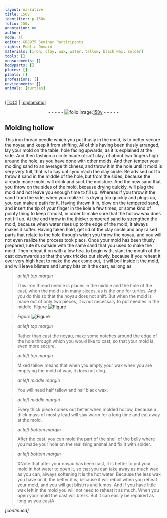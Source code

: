 ```yaml
---
layout: narrative
title: 150v
identifier: p-150v
folio: 150v
annotation: no
author:
mode: tl
editor: GR8975 Seminar Participants
rights: Public Domain
materials: [iron, clay, wax, water, tallow, black wax, solder]
tools: []
measurements: []
bodyparts: []
places: []
plants: []
professions: []
environments: []
animals: [turtles]
---
```


 <p><a href="{{ site.baseurl }}/translation/">[TOC]</a> | <a href="{{ site.baseurl }}/texts/p-150v_tc/" target="_blank">[diplomatic]</a></p><div class="folio" align="center">- - - - - <a href="http://gallica.bnf.fr/ark:/12148/btv1b10500001g/f306.image" target="_blank"><img src="https://cu-mkp.github.io/2017-workshop-edition/assets/photo-icon.png" alt="folio image: " style="display:inline-block; margin-bottom:-3px;"/>150v</a> - - - - - </div>  
  

## Molding hollow

 
This <span class="m">iron</span> thread needle which you put thusly in the mold, is to better secure the noyau and keep it from shifting. All of this having been thusly arranged, lay your mold on the table, hole facing upwards, as it is explained at the side. And then fashion a circle made of soft <span class="m">clay</span>, of about two fingers high around the hole, as you have done with other molds. And then temper your molding sand to an average thickness, and throw it in the hole until it <span class="sup">mold</span> is very very full, that is to say until you reach the <span class="m">clay</span> circle. Be advised not to throw it <span class="sup">sand</span> in the middle of the hole, but from the sides, because the already made mold, will drink and suck the moisture. And the new sand that you throw on the sides of the mold, because drying quickly, will plug the mold and not <span class="sup">leave you enough time</span> to fill up. Whereas if you throw it <span class="sup">the sand</span> from the side, when you realize <span class="sup">it is drying too quickly</span> and plugs up, you can make a path for it. Having thrown it in, blow on the tempered sand, and insert the tip of your finger in the hole a few times, or some kind of pointy thing to keep it moist, in order to make sure that the hollow <span class="m">wax</span> does not fill up. At the end throw in the thicker tempered sand to strengthen the mold, because when <span class="m">water</span> rises up to the edge of the mold, it always makes it softer. Having taken hold, get rid of the <span class="m">clay</span> circle and any raised parts that relate to the hole through which you threw the noyau, and you will not even realize the process took place. Once your mold has been thusly prepared, lute its outside with the same sand that you used to make the mold. Then reheat it on with a low heat to begin with, slant the mouth of the cast downwards so that the <span class="m">wax</span> trickles out slowly, because if you reheat it over very high heat to make the <span class="m">wax</span> come out, it will boil inside it <span class="sup">the mold</span>, and will leave blisters and lumpy bits on it <span class="sup">the cast</span>, as long as
 
> *at left top margin*
> 
> 
>   This <span class="m">iron</span> thread needle is placed in the middle and the hole of the cast, when the mold is in many pieces, as is the one for <span class="al">turtles</span>. And you do this so that the noyau does not shift. But when the mold is made out of only two pieces, it is not necessary to put needles in the middle. 
> *Figure*
> <a href="https://drive.google.com/open?id=0B9-oNrvWdlO5eVVJSjUwSFhpUzg" target="_blank"><img src="https://cu-mkp.github.io/GR8975-edition/assets/photo-icon.png" alt="Figure" style="display:inline-block; margin-bottom:-3px;"/></a>
 
> *Figure*
> <a href="https://drive.google.com/open?id=0B9-oNrvWdlO5SUk5cUNtNnpqbXc" target="_blank"><img src="https://cu-mkp.github.io/GR8975-edition/assets/photo-icon.png" alt="Figure" style="display:inline-block; margin-bottom:-3px;"/></a>
 
 
> *at left top margin*
> 
> 
> Rather than cast the noyau, make some notches around the edge of the hole through which you would like to cast, so that your mold is even more secure.
 
> *at left top margin*
> 
> 
> Mixed <span class="m">tallow</span> means that when you empty your <span class="m">wax</span> when you are emptying the mold of <span class="m">wax</span>, it does not clog.
 
> *at left middle margin*
> 
> 
> You will need half <span class="m">tallow</span> and half <span class="m">black wax</span>.
 
> *at left middle margin*
> 
> 
> Every thick piece comes out better when molded hollow, because a thick mass of mostly lead will stay warm for a long time and eat away at the mold.
 
> *at left bottom margin*
> 
> 
> After the cast, you can mold the part of the shell of the belly where you made your hole on the real thing <span class="sup">animal</span> and fix it with <span class="m">solder</span>.
 
> *at left bottom margin*
> 
> 
>  XNote that after your noyau has been cast, it is better to put your mold in hot <span class="m">water</span> to open it, so that you can take away as much <span class="m">wax</span> as you can, always softening it in the hot <span class="m">water</span>. Because the less <span class="m">wax</span> you have on it, the better it is, because it will reboil when you reheat your mold, and you will get blisters and lumps. And if you have little <span class="m">wax</span> left <span class="sup">in the mold</span> you will not need to reheat it as much. When you open your mold the cast will break. But it can easily be repaired as long as you castA 
 
*[continued]*
 
 